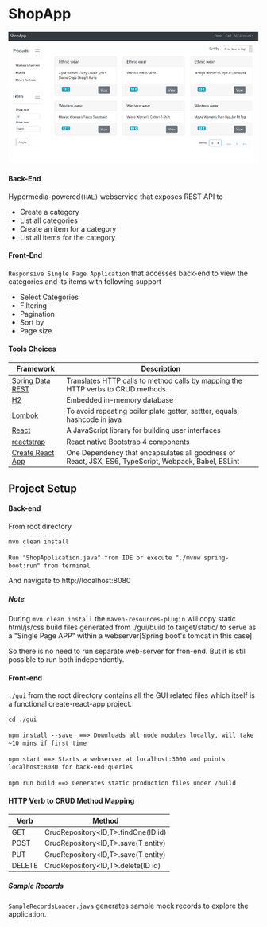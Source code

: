 # ShopApp
<div align="center">
    <img src="docs/screen.png"></img>
</div>

####  Back-End
Hypermedia-powered`(HAL)` webservice that exposes REST API  to
- Create a category
- List all categories
- Create an item for a category
- List all items for the category

#### Front-End
`Responsive Single Page Application` that accesses back-end to view the categories and its items with following support
- Select Categories
- Filtering
- Pagination
- Sort by
- Page size

#### Tools Choices
| Framework        | Description|
| ------------- |-------------|
| [Spring Data REST](https://docs.spring.io/spring-data/rest/docs/2.0.0.M1/reference/html/index.html)    | Translates HTTP calls to method calls by mapping the HTTP verbs to CRUD methods. |
|[H2](http://www.h2database.com/html/main.html)     | Embedded in-memory database       |
| [Lombok](https://projectlombok.org/) | To avoid repeating boiler plate getter, settter, equals, hashcode in java |
| [React](https://reactjs.org/) | A JavaScript library for building user interfaces      |
| [reactstrap](https://reactstrap.github.io/) | React native Bootstrap 4 components      |
| [Create React App](https://github.com/facebook/create-react-app) | One Dependency that encapsulates all goodness of React, JSX, ES6, TypeScript, Webpack, Babel, ESLint     |

## Project Setup

#### Back-end
From root directory
```
mvn clean install

Run "ShopApplication.java" from IDE or execute "./mvnw spring-boot:run" from terminal
```

And navigate to http://localhost:8080

##### Note
 During `mvn clean install` the `maven-resources-plugin` will copy static html/js/css build files generated from ./gui/build to target/static/
 to serve as a "Single Page APP" within a webserver[Spring boot's tomcat in this case].

 So there is no need to run separate web-server for fron-end.
 But it is still possible to run both independently.

#### Front-end
`./gui` from the root directory contains all the GUI related files which itself is a functional create-react-app project.
```
cd ./gui

npm install --save  ==> Downloads all node modules locally, will take ~10 mins if first time

npm start ==> Starts a webserver at localhost:3000 and points localhost:8080 for back-end queries

npm run build ==> Generates static production files under /build
```

#### HTTP Verb to CRUD Method Mapping
|Verb |	Method|
|---- |-------|
GET 	|CrudRepository<ID,T>.findOne(ID id)
POST |	CrudRepository<ID,T>.save(T entity)
PUT 	|CrudRepository<ID,T>.save(T entity)
DELETE |	CrudRepository<ID,T>.delete(ID id)

##### Sample Records

`SampleRecordsLoader.java` generates sample mock records to explore the application.